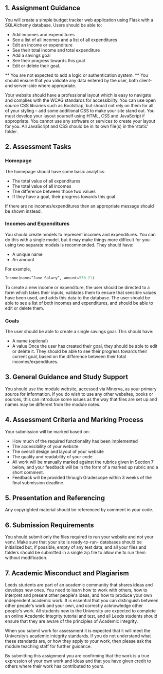 ## 1. Assignment Guidance

You will create a simple budget tracker web application using Flask with a SQLAlchemy database. Users should be able to:

- Add incomes and expenditures 
- See a list of all incomes and a list of all expenditures
- Edit an income or expenditure
- See their total income and total expenditure
- Add a savings goal
- See their progress towards this goal
- Edit or delete their goal.

** You are not expected to add a logic or authentication system. **
You should ensure that you validate any data entered by the user, both client- and server-side where appropriate.

Your website should have a professional layout which is easy to navigate and complies with the WCAG standards for accessibility. You can use open source CSS libraries such as Bootstrap, but should not rely on them for all of your styling – add some additional CSS to make your site stand out. You must develop your layout yourself using HTML, CSS and JavaScript if appropriate. You cannot use any software or services to create your layout for you. All JavaScript and CSS should be in its own file(s) in the ‘static’ folder.

## 2. Assessment Tasks

### Homepage

The homepage should have some basic analytics:

- The total value of all expenditures
- The total value of all incomes
- The difference between those two values
- If they have a goal, their progress towards this goal

If there are no incomes/expenditures then an appropriate message should be shown instead.

### Incomes and Expenditures

You should create models to represent incomes and expenditures. You can do this with a single model, but it may make things more difficult for you- using two separate models is recommended. They should have:

- A unique name
- An amount

For example,

```python
Income(name=”June Salary”, amount=530.21)
```

To create a new income or expenditure, the user should be directed to a form which takes their inputs, validates them to ensure that sensible values have been used, and adds this data to the database. The user should be able to see a list of both incomes and expenditures, and should be able to edit or delete them.

### Goals
The user should be able to create a single savings goal. This should have:

- A name (optional)
- A value
Once the user has created their goal, they should be able to edit or delete it. They should be able to see their progress towards their current goal, based on the difference between their total incomes/expenditures.

## 3. General Guidance and Study Support
You should use the module website, accessed via Minerva, as your primary source for information. If you do wish to use any other websites, books or sources, this can introduce some issues as the way that files are set up and names may be different from the module notes.

## 4. Assessment Criteria and Marking Process
Your submission will be marked based on:

- How much of the required functionality has been implemented
- The accessibility of your website
- The overall design and layout of your website
- The quality and readability of your code
- All work will be manually marked against the rubrics given in Section 7 below, and your feedback will be in the form of a marked up rubric and a short comment. 
- Feedback will be provided through Gradescope within 3 weeks of the final submission deadline.

## 5. Presentation and Referencing
Any copyrighted material should be referenced by comment in your code.

## 6. Submission Requirements
You should submit only the files required to run your website and not your venv. Make sure that your site is ready-to-run- databases should be initialized but, if possible, empty of any test data, and all your files and folders should be submitted in a single zip file to allow me to run them without modification.

## 7. Academic Misconduct and Plagiarism
Leeds students are part of an academic community that shares ideas and develops new ones. You need to learn how to work with others, how to interpret and present other people's ideas, and how to produce your own independent academic work. It is essential that you can distinguish between other people's work and your own, and correctly acknowledge other people's work. All students new to the University are expected to complete an online Academic Integrity tutorial and test, and all Leeds students should ensure that they are aware of the principles of Academic integrity.

When you submit work for assessment it is expected that it will meet the University’s academic integrity standards. If you do not understand what these standards are, or how they apply to your work, then please ask the module teaching staff for further guidance.

By submitting this assignment you are confirming that the work is a true expression of your own work and ideas and that you have given credit to others where their work has contributed to yours.